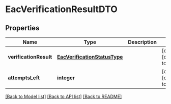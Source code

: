 # EacVerificationResultDTO

## Properties
Name | Type | Description | Notes
------------ | ------------- | ------------- | -------------
**verificationResult** | [**EacVerificationStatusType**](EacVerificationStatusType.md) |  | [optional] [default to null]
**attemptsLeft** | **integer** |  | [optional] [default to null]

[[Back to Model list]](../README.md#documentation-for-models) [[Back to API list]](../README.md#documentation-for-api-endpoints) [[Back to README]](../README.md)



